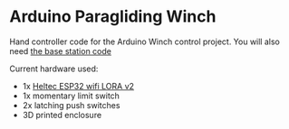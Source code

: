 # Arduino Paragliding Winch
Hand controller code for the Arduino Winch control project. You will also need [the base station code](https://github.com/brian-greeson/winch-basestation-arduino)

Current hardware used:
- 1x [Heltec ESP32 wifi LORA v2](https://www.amazon.com/DIYmalls-Transceiver-Antenna-Battery-Connector/dp/B086ZFCV7F/ref=sr_1_8?crid=2TJKHT2NZ9308&keywords=wifi+lora+v2&qid=1679534637&sprefix=wifi+lora+v2%2Caps%2C123&sr=8-8)
- 1x momentary limit switch
- 2x latching push switches
- 3D printed enclosure

